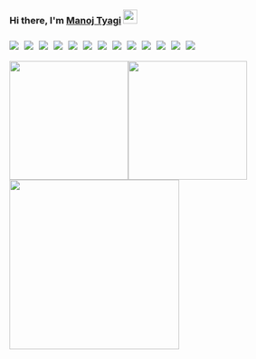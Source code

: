 
### Hi there, I'm [Manoj Tyagi](https://github.com/thewolfcommander) <img src="https://raw.githubusercontent.com/MartinHeinz/MartinHeinz/master/wave.gif" width="25px">

<div style="display: flex; flex-wrap: wrap; margin-bottom: 20px;">
<!-- OS BADGE -->
<img src="https://img.shields.io/badge/OS-Linux-%230bacfd?style=flat&logo=ubuntu&logoColor=%23dffcf0&cacheSeconds=64000" style="margin-right: 10px; margin-top: 10px;">

<img src="https://img.shields.io/badge/OS-MacOS-%230bacfd?style=flat&logo=macos&logoColor=%23dffcf0&cacheSeconds=64000" style="margin-right: 10px; margin-top: 10px;">

<!-- Editors -->
<img src="https://img.shields.io/badge/Editor-VS Code-%230bacfd?logo=visualstudiocode&style=flat&logoColor=%23dffcf0&cacheSeconds=64000" style="margin-right: 10px; margin-top: 10px;">

<img src="https://img.shields.io/badge/Editor-PyCharm-%230bacfd?logo=pycharm&style=flat&logoColor=%23dffcf0&cacheSeconds=64000" style="margin-right: 10px; margin-top: 10px;">

<!-- Languages  -->

<img src="https://img.shields.io/badge/Code-Python-%230bacfd?logo=python&style=flat&logoColor=%23dffcf0&cacheSeconds=64000" style="margin-right: 10px; margin-top: 10px;">

<img src="https://img.shields.io/badge/Code-JavaScript-%230bacfd?logo=javascript&style=flat&logoColor=%23dffcf0&cacheSeconds=64000" style="margin-right: 10px; margin-top: 10px;">

<img src="https://img.shields.io/badge/Code-Ruby-%230bacfd?logo=ruby&style=flat&logoColor=%23dffcf0&cacheSeconds=64000" style="margin-right: 10px; margin-top: 10px;">


<!-- Frameworks and Libraries -->

<img src="https://img.shields.io/badge/Code-Django-%230bacfd?logo=django&style=flat&logoColor=%23dffcf0&cacheSeconds=64000" style="margin-right: 10px; margin-top: 10px;">
<img src="https://img.shields.io/badge/Code-Django REST Framework-%230bacfd?logo=django&style=flat&logoColor=%23dffcf0&cacheSeconds=64000" style="margin-right: 10px; margin-top: 10px;">
<img src="https://img.shields.io/badge/Code-Vue JS-%230bacfd?logo=vuedotjs&style=flat&logoColor=%23dffcf0&cacheSeconds=64000" style="margin-right: 10px; margin-top: 10px;">
<img src="https://img.shields.io/badge/Code-Vuetify.js-%230bacfd?logo=vuetify&style=flat&logoColor=%23dffcf0&cacheSeconds=64000" style="margin-right: 10px; margin-top: 10px;">
<img src="https://img.shields.io/badge/Code-Vue JS-%230bacfd?logo=vuedotjs&style=flat&logoColor=%23dffcf0&cacheSeconds=64000" style="margin-right: 10px; margin-top: 10px;">

<!-- Shell -->

<img src="https://img.shields.io/badge/Shell-Bash-%230bacfd?logo=gnubash&style=flat&logoColor=%23dffcf0&cacheSeconds=64000" style="margin-right: 10px; margin-top: 10px;">

</div>




<div style="display: flex; flex-wrap: wrap;">
<img  src="https://github-readme-stats.vercel.app/api/top-langs/?username=thewolfcommander&theme=algolia" height="210px" >
<img src="https://github-readme-streak-stats.herokuapp.com/?user=thewolfcommander&theme=algolia" height="210px" />
</div>
<img src="https://github-readme-stats.vercel.app/api?username=thewolfcommander&show_icons=true&hide_border=false&&count_private=true&include_all_commits=true&theme=algolia" height="300px" />




<!--
**thewolfcommander/thewolfcommander** is a ✨ _special_ ✨ repository because its `README.md` (this file) appears on your GitHub profile.

Here are some ideas to get you started:

- 🔭 I’m currently working on ...
- 🌱 I’m currently learning ...
- 👯 I’m looking to collaborate on ...
- 🤔 I’m looking for help with ...
- 💬 Ask me about ...
- 📫 How to reach me: ...
- 😄 Pronouns: ...
- ⚡ Fun fact: ...
-->
